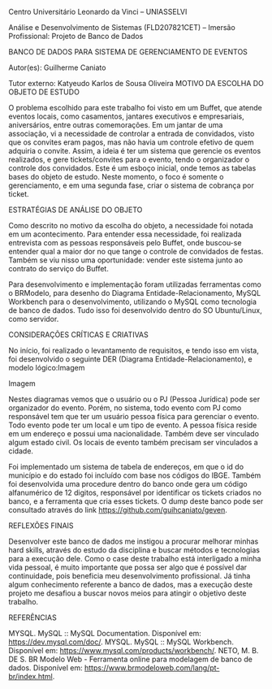 Centro Universitário Leonardo da Vinci – UNIASSELVI 

Análise e Desenvolvimento de Sistemas (FLD207821CET) – Imersão Profissional: Projeto de Banco de Dados 

BANCO DE DADOS PARA SISTEMA DE GERENCIAMENTO DE EVENTOS 

Autor(es): Guilherme Caniato

Tutor externo: Katyeudo Karlos de Sousa Oliveira
MOTIVO DA ESCOLHA DO OBJETO DE ESTUDO 

O problema escolhido para este trabalho foi visto em um Buffet, que atende eventos locais, como casamentos, jantares executivos e empresariais, aniversários, entre outras comemorações. Em um jantar de uma associação, vi a necessidade de controlar a entrada de convidados, visto que os convites eram pagos, mas não havia um controle efetivo de quem adquiria o convite. Assim, a ideia é ter um sistema que gerencie os eventos realizados, e gere tickets/convites para o evento, tendo o organizador o controle dos convidados. Este é um esboço inicial, onde temos as tabelas bases do objeto de estudo. Neste momento, o foco é somente o gerenciamento, e em uma segunda fase, criar o sistema de cobrança por ticket. 

ESTRATÉGIAS DE ANÁLISE DO OBJETO 

Como descrito no motivo da escolha do objeto, a necessidade foi notada em um acontecimento. Para entender essa necessidade, foi realizada entrevista com as pessoas responsáveis pelo Buffet, onde buscou-se entender qual a maior dor no que tange o controle de convidados de festas. Também se viu nisso uma oportunidade: vender este sistema junto ao contrato do serviço do Buffet. 

Para desenvolvimento e implementação foram utilizadas ferramentas como o BRModelo, para desenho do Diagrama Entidade-Relacionamento, MySQL Workbench para o desenvolvimento, utilizando o MySQL como tecnologia de banco de dados. Tudo isso foi desenvolvido dentro do SO Ubuntu/Linux, como servidor. 

CONSIDERAÇÕES CRÍTICAS E CRIATIVAS 

No início, foi realizado o levantamento de requisitos, e tendo isso em vista, foi desenvolvido o seguinte DER (Diagrama Entidade-Relacionamento), e modelo lógico:Imagem 

Imagem 

Nestes diagramas vemos que o usuário ou o PJ (Pessoa Jurídica) pode ser organizador do evento. Porém, no sistema, todo evento com PJ como responsável tem que ter um usuário pessoa física para gerenciar o evento. Todo evento pode ter um local e um tipo de evento. A pessoa física reside em um endereço e possui uma nacionalidade. Também deve ser vinculado algum estado civil. Os locais de evento também precisam ser vinculados a cidade. 

Foi implementado um sistema de tabela de endereços, em que o id do município e do estado foi incluído com base nos códigos do IBGE. Também foi desenvolvida uma procedure dentro do banco onde gera um código alfanumérico de 12 digitos, responsável por identificar os tickets criados no banco, e a ferramenta que cria esses tickets. O dump deste banco pode ser consultado através do link https://github.com/guihcaniato/geven. 

REFLEXÕES FINAIS 

Desenvolver este banco de dados me instigou a procurar melhorar minhas hard skills, através do estudo da disciplina e buscar métodos e tecnologias para a execução dele. Como o case deste trabalho está interligado a minha vida pessoal, é muito importante que possa ser algo que é possível dar continuidade, pois beneficia meu desenvolvimento profissional. Já tinha algum conhecimento referente a banco de dados, mas a execução deste projeto me desafiou a buscar novos meios para atingir o objetivo deste trabalho. 

REFERÊNCIAS  

MYSQL. MySQL :: MySQL Documentation. Disponível em: <https://dev.mysql.com/doc/>. 
MYSQL. MySQL :: MySQL Workbench. Disponível em: <https://www.mysql.com/products/workbench/>. 
NETO, M. B. DE S. BR Modelo Web - Ferramenta online para modelagem de banco de dados. Disponível em: <https://www.brmodeloweb.com/lang/pt-br/index.html>. 